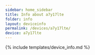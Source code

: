 ```yaml
---
sidebar: home_sidebar
title: Info about a7y17lte
folder: info
layout: deviceinfo
permalink: /devices/a7y17lte/
device: a7y17lte
---
```

{% include templates/device_info.md %}
